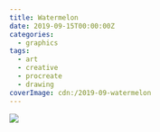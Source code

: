 ```yaml
---
title: Watermelon
date: 2019-09-15T00:00:00Z
categories:
  - graphics
tags:
  - art
  - creative
  - procreate
  - drawing
coverImage: cdn:/2019-09-watermelon
---
```


![](cdn:/2019-09-watermelon?class=fw)
